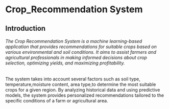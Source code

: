 # Crop_Recommendation System
## Introduction
###### The Crop Recommendation System is a machine learning-based application that provides recommendations for suitable crops based on various environmental and soil conditions. It aims to assist farmers and agricultural professionals in making informed decisions about crop selection, optimizing yields, and maximizing profitability.
The system takes into account several factors such as soil type, temperature,moisture content, area type,to determine the most suitable crops for a given region. By analyzing historical data and using predictive models, the system provides personalized recommendations tailored to the specific conditions of a farm or agricultural area.
